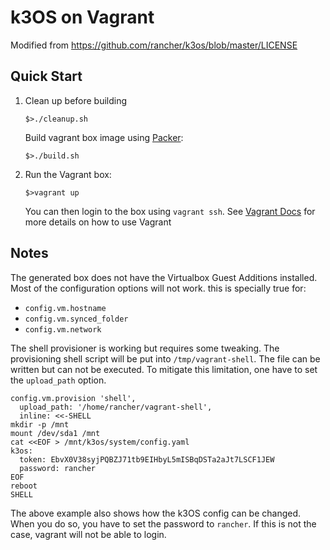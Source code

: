 # k3OS on Vagrant

Modified from https://github.com/rancher/k3os/blob/master/LICENSE

## Quick Start

1. Clean up before building
   
   `$>./cleanup.sh`

   Build vagrant box image using [Packer](https://www.packer.io/): 

   `$>./build.sh`

2. Run the Vagrant box:
   
   `$>vagrant up`

   You can then login to the box using `vagrant ssh`. See [Vagrant
   Docs](https://www.vagrantup.com/docs/index.html) for more details on how
   to use Vagrant

## Notes

The generated box does not have the Virtualbox Guest Additions
installed. Most of the configuration options will not work. this is
specially true for:

* `config.vm.hostname`
* `config.vm.synced_folder`
* `config.vm.network`

The shell provisioner is working but requires some tweaking. The
provisioning shell script will be put into `/tmp/vagrant-shell`. The
file can be written but can not be executed. To mitigate this
limitation, one have to set the `upload_path` option.

```
config.vm.provision 'shell',
  upload_path: '/home/rancher/vagrant-shell',
  inline: <<-SHELL
mkdir -p /mnt
mount /dev/sda1 /mnt
cat <<EOF > /mnt/k3os/system/config.yaml
k3os:
  token: EbvX0V38syjPQBZJ71tb9EIHbyL5mISBqDSTa2aJt7LSCF1JEW
  password: rancher
EOF
reboot
SHELL
```

The above example also shows how the k3OS config can be changed. When
you do so, you have to set the password to `rancher`. If this is not the
case, vagrant will not be able to login.

